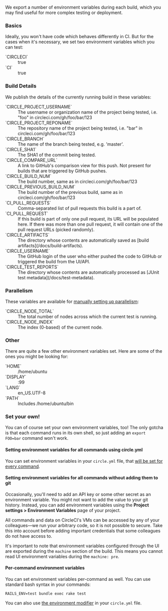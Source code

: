 <!--

title: Environment variables
last_updated: Feb 2, 2013

-->

We export a number of environment variables during each build, which you may find
useful for more complex testing or deployment.

### Basics

Ideally, you won't have code which behaves differently in CI. But for the cases
when it's necessary, we set two environment variables which you can test:

<dl>
  <dt>
    `CIRCLECI`
  </dt>
  <dd>
    true
  </dd>
  <dt>
    `CI`
  </dt>
  <dd>
    true
  </dd>
</dl>

### Build Details

We publish the details of the currently running build in these variables:

<dl>
  <dt>
    `CIRCLE_PROJECT_USERNAME`
  </dt>
  <dd>
    The username or organization name of the project being tested, i.e. "foo" in circleci.com/gh/foo/bar/123
  </dd>
  <dt>
    `CIRCLE_PROJECT_REPONAME`
  </dt>
  <dd>
    The repository name of the project being tested, i.e. "bar" in circleci.com/gh/foo/bar/123
  </dd>
  <dt>
    `CIRCLE_BRANCH`
  </dt>
  <dd>
    The name of the branch being tested, e.g. 'master'.
  </dd>
  <dt>
    `CIRCLE_SHA1`
  </dt>
  <dd>
    The SHA1 of the commit being tested.
  </dd>
  <dt>
    `CIRCLE_COMPARE_URL`
  </dt>
  <dd>
    A link to GitHub's comparison view for this push. Not present for builds that are triggered by GitHub pushes.
  </dd>
  <dt>
    `CIRCLE_BUILD_NUM`
  </dt>
  <dd>
    The build number, same as in circleci.com/gh/foo/bar/123
  </dd>
  <dt>
    `CIRCLE_PREVIOUS_BUILD_NUM`
  </dt>
  <dd>
    The build number of the previous build, same as in circleci.com/gh/foo/bar/123
  </dd>
  <dt>
    `CI_PULL_REQUESTS`
  </dt>
  <dd>
    Comma-separated list of pull requests this build is a part of.
  </dd>
  <dt>
    `CI_PULL_REQUEST`
  </dt>
  <dd>
    If this build is part of only one pull request, its URL will be populated here. If there was more than one pull request, it will contain one of the pull request URLs (picked randomly).
  </dd>
  <dt>
    `CIRCLE_ARTIFACTS`
  </dt>
  <dd>
    The directory whose contents are automatically saved as [build artifacts](/docs/build-artifacts).
  </dd>
  <dt>
    `CIRCLE_USERNAME`
  </dt>
  <dd>
    The GitHub login of the user who either pushed the code to GitHub or triggered the build from the UI/API.
  </dd>
  <dt>
    `CIRCLE_TEST_REPORTS`
  </dt>
  <dd>
    The directory whose contents are automatically processed as [JUnit test metadata](/docs/test-metadata).
  </dd>

</dl>

### Parallelism

These variables are available for [manually setting up parallelism](/docs/parallel-manual-setup):

<dl>
  <dt>
    `CIRCLE_NODE_TOTAL`
  </dt>
  <dd>
    The total number of nodes across which the current test is running.
  </dd>
  <dt>
    `CIRCLE_NODE_INDEX`
  </dt>
  <dd>
    The index (0-based) of the current node.
  </dd>
</dl>

### Other

There are quite a few other environment variables set. Here are some of
the ones you might be looking for:

<dl>
  <dt>
    `HOME`
  </dt>
  <dd>
    /home/ubuntu
  </dd>
  <dt>
    `DISPLAY`
  </dt>
  <dd>
    :99
  </dd>
  <dt>
    `LANG`
  </dt>
  <dd>
    en_US.UTF-8
  </dd>
  <dt>
    `PATH`
  </dt>
  <dd>
    Includes /home/ubuntu/bin
  </dd>
</dl>

<h3 id="custom">Set your own!</h3>

You can of course set your own environment variables, too!
The only gotcha is that each command runs in its own shell, so just adding an
`export FOO=bar` command won't work.

#### Setting environment variables for all commands using circle.yml

You can set environment variables in your `circle.yml` file, that
[will be set for every command](/docs/configuration#environment).

#### Setting environment variables for all commands without adding them to git

Occasionally, you'll need to add an API key or some other secret as
an environment variable.  You might not want to add the value to your
git history.  Instead, you can add environment variables using the
**Project settings &gt; Environment Variables** page of your project.

All commands and data on CircleCI's VMs can be accessed by any of your colleagues&mdash;we run your arbitrary code, so it is not possible to secure.
Take this into account before adding important credentials that some colleagues do not have access to.

It's important to note that environment variables configured through
the UI are exported during the `machine` section of the build.  This
means you cannot read UI environment variables during the `machine: pre`.

#### Per-command environment variables

You can set environment variables per-command as well.
You can use standard bash syntax in your commands:

```
RAILS_ENV=test bundle exec rake test
```

You can also use [the environment modifier](/docs/configuration#modifiers) in your
`circle.yml` file.
